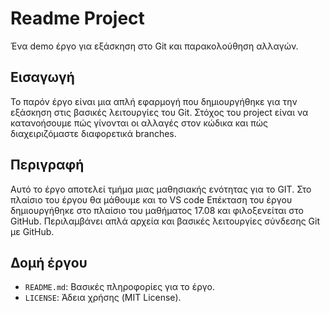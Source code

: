 # Readme Project 
 Ένα demo έργο για εξάσκηση στο Git και παρακολούθηση αλλαγών.

## Εισαγωγή
Το παρόν έργο είναι μια απλή εφαρμογή που δημιουργήθηκε για την εξάσκηση στις βασικές λειτουργίες του Git.
Στόχος του project είναι να κατανοήσουμε πώς γίνονται οι αλλαγές στον κώδικα και πώς διαχειριζόμαστε διαφορετικά branches.

## Περιγραφή
Αυτό το έργο αποτελεί τμήμα μιας μαθησιακής ενότητας για το GIT.
Στο πλαίσιο του έργου θα μάθουμε και το VS code
Επέκταση του έργου δημιουργήθηκε στο πλαίσιο του μαθήματος 17.08 και φιλοξενείται στο GitHub.
Περιλαμβάνει απλά αρχεία και βασικές λειτουργίες σύνδεσης Git με GitHub.

## Δομή έργου
- `README.md`: Βασικές πληροφορίες για το έργο.
- `LICENSE`: Άδεια χρήσης (MIT License).
